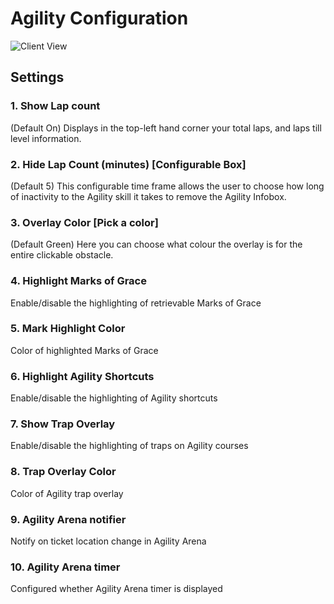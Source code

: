 # Agility Configuration

![Client View](https://user-images.githubusercontent.com/40111569/55203968-6521b780-519b-11e9-8708-81f96f18f4e1.gif)

## Settings

### 1. Show Lap count

(Default On) Displays in the top-left hand corner your total laps, and laps till level information.

### 2. Hide Lap Count (minutes) [Configurable Box]

(Default 5) This configurable time frame allows the user to choose how long of inactivity to the Agility skill it takes to remove the Agility Infobox.

### 3. Overlay Color [Pick a color]

(Default Green) Here you can choose what colour the overlay is for the entire clickable obstacle.

### 4. Highlight Marks of Grace 

Enable/disable the highlighting of retrievable Marks of Grace

### 5. Mark Highlight Color

Color of highlighted Marks of Grace

### 6. Highlight Agility Shortcuts

Enable/disable the highlighting of Agility shortcuts

### 7. Show Trap Overlay

Enable/disable the highlighting of traps on Agility courses

### 8. Trap Overlay Color 

Color of Agility trap overlay

### 9. Agility Arena notifier

Notify on ticket location change in Agility Arena

### 10. Agility Arena timer

Configured whether Agility Arena timer is displayed

